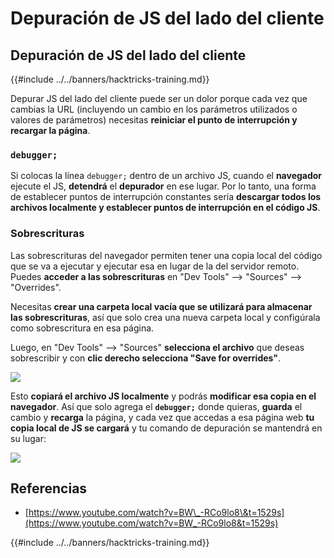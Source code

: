 # Depuración de JS del lado del cliente

## Depuración de JS del lado del cliente

{{#include ../../banners/hacktricks-training.md}}

Depurar JS del lado del cliente puede ser un dolor porque cada vez que cambias la URL (incluyendo un cambio en los parámetros utilizados o valores de parámetros) necesitas **reiniciar el punto de interrupción y recargar la página**.

### `debugger;`

Si colocas la línea `debugger;` dentro de un archivo JS, cuando el **navegador** ejecute el JS, **detendrá** el **depurador** en ese lugar. Por lo tanto, una forma de establecer puntos de interrupción constantes sería **descargar todos los archivos localmente y establecer puntos de interrupción en el código JS**.

### Sobrescrituras

Las sobrescrituras del navegador permiten tener una copia local del código que se va a ejecutar y ejecutar esa en lugar de la del servidor remoto.\
Puedes **acceder a las sobrescrituras** en "Dev Tools" --> "Sources" --> "Overrides".

Necesitas **crear una carpeta local vacía que se utilizará para almacenar las sobrescrituras**, así que solo crea una nueva carpeta local y configúrala como sobrescritura en esa página.

Luego, en "Dev Tools" --> "Sources" **selecciona el archivo** que deseas sobrescribir y con **clic derecho selecciona "Save for overrides"**.

![](<../../images/image (742).png>)

Esto **copiará el archivo JS localmente** y podrás **modificar esa copia en el navegador**. Así que solo agrega el **`debugger;`** donde quieras, **guarda** el cambio y **recarga** la página, y cada vez que accedas a esa página web **tu copia local de JS se cargará** y tu comando de depuración se mantendrá en su lugar:

![](<../../images/image (594).png>)

## Referencias

- [https://www.youtube.com/watch?v=BW\_-RCo9lo8\&t=1529s](https://www.youtube.com/watch?v=BW_-RCo9lo8&t=1529s)

{{#include ../../banners/hacktricks-training.md}}

